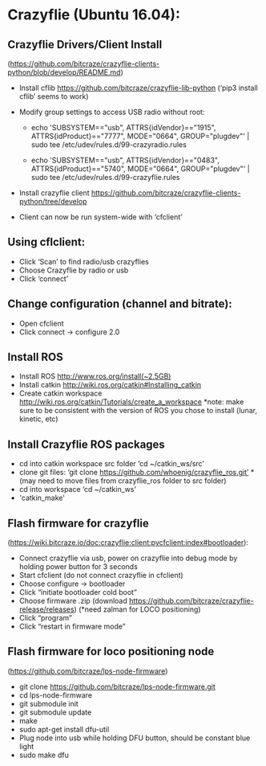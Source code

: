Crazyflie (Ubuntu 16.04):
===================
 
Crazyflie Drivers/Client Install
-----------------------------------------
(https://github.com/bitcraze/crazyflie-clients-python/blob/develop/README.md) 

- Install cflib https://github.com/bitcraze/crazyflie-lib-python (‘pip3 install cflib’ seems to work)
- Modify group settings to access USB radio without root:

	- echo 'SUBSYSTEM=="usb", ATTRS{idVendor}=="1915", ATTRS{idProduct}=="7777", MODE="0664", GROUP="plugdev"' | sudo tee /etc/udev/rules.d/99-crazyradio.rules 
	
	- echo 'SUBSYSTEM=="usb", ATTRS{idVendor}=="0483", ATTRS{idProduct}=="5740", MODE="0664", GROUP="plugdev"' | sudo tee /etc/udev/rules.d/99-crazyflie.rules
	
- Install crazyflie client https://github.com/bitcraze/crazyflie-clients-python/tree/develop

- Client can now be run system-wide with ‘cfclient’
 
Using cflclient:
--------------------
- Click ‘Scan’ to find radio/usb crazyflies
- Choose Crazyflie by radio or usb
- Click ‘connect’
 
Change configuration (channel and bitrate):
-------------------------------
- Open cfclient
- Click connect -> configure 2.0
 
Install ROS
----------------
- Install ROS http://www.ros.org/install(~2.5GB)
- Install catkin http://wiki.ros.org/catkin#Installing_catkin 
- Create catkin workspace http://wiki.ros.org/catkin/Tutorials/create_a_workspace 
*note: make sure to be consistent with the version of ROS you chose to install (lunar, kinetic, etc)
 
Install Crazyflie ROS packages
------------------------------------------
- cd into catkin workspace src folder ‘cd ~/catkin_ws/src’
- clone git files: ‘git clone https://github.com/whoenig/crazyflie_ros.git’ *(may need to move files from crazyflie_ros folder to src folder)
- cd into workspace ‘cd ~/catkin_ws’
- 'catkin_make'

Flash firmware for crazyflie
-----------------------------------
(https://wiki.bitcraze.io/doc:crazyflie:client:pycfclient:index#bootloader):

- Connect crazyflie via usb, power on crazyflie into debug mode by holding power button for 3 seconds
- Start cfclient (do not connect crazyflie in cfclient)
- Choose configure -> bootloader
- Click “initiate bootloader cold boot”
- Choose firmware .zip (download https://github.com/bitcraze/crazyflie-release/releases) (*need zalman for LOCO positioning)
- Click “program”
- Click “restart in firmware mode”
 
Flash firmware for loco positioning node
-------------------------------------
(https://github.com/bitcraze/lps-node-firmware)

- git clone https://github.com/bitcraze/lps-node-firmware.git
- cd lps-node-firmware
- git submodule init
- git submodule update
- make
- sudo apt-get install dfu-util
- Plug node into usb while holding DFU button, should be constant blue light
- sudo make dfu